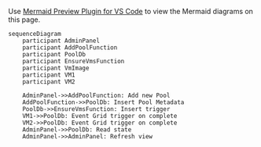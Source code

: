 Use [Mermaid Preview Plugin for VS Code](https://marketplace.visualstudio.com/items?itemName=bierner.markdown-mermaid) to view the Mermaid diagrams on this page.

```mermaid
sequenceDiagram
    participant AdminPanel
    participant AddPoolFunction
    participant PoolDb
    participant EnsureVmsFunction
    participant VmImage
    participant VM1
    participant VM2

    AdminPanel->>AddPoolFunction: Add new Pool
    AddPoolFunction->>PoolDb: Insert Pool Metadata
    PoolDb->>EnsureVmsFunction: Insert trigger
    VM1->>PoolDb: Event Grid trigger on complete
    VM2->>PoolDb: Event Grid trigger on complete
    AdminPanel->>PoolDb: Read state
    AdminPanel->>AdminPanel: Refresh view
```